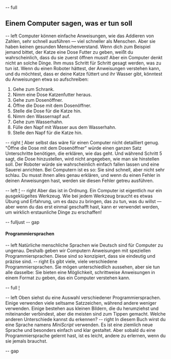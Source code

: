 -- full
## Einem Computer sagen, was er tun soll

-- left
Computer können einfache Anweisungen, wie das Addieren von Zahlen, sehr schnell ausführen — viel schneller als Menschen. Aber sie haben keinen gesunden Menschenverstand. Wenn dich zum Beispiel jemand bittet, der Katze eine Dose Futter zu geben, weißt du wahrscheinlich, dass du sie zuerst öffnen musst! Aber ein Computer denkt nicht an solche Dinge. Ihm muss Schritt für Schritt gesagt werden, was zu tun ist.
Wenn du einen Roboter hättest, der Anweisungen verstehen kann, und du möchtest, dass er deine Katze füttert und ihr Wasser gibt, könntest du Anweisungen etwa so aufschreiben:

1. Gehe zum Schrank.
2. Nimm eine Dose Katzenfutter heraus.
3. Gehe zum Dosenöffner.
4. Öffne die Dose mit dem Dosenöffner.
5. Stelle die Dose für die Katze hin.
6. Nimm den Wassernapf auf.
7. Gehe zum Wasserhahn.
8. Fülle den Napf mit Wasser aus dem Wasserhahn.
9. Stelle den Napf für die Katze hin.

-- right
[!](p06-waterTheCat.png)
Aber selbst das wäre für einen Computer nicht detailliert genug. "Öffne die Dose mit dem Dosenöffner" würde einen ganzen Satz Unterschritte benötigen, die erklären, wie das geht. Und während Schritt 5 sagt, die Dose hinzustellen, wird nicht angegeben, wie man sie hinstellen soll. Der Roboter würde sie wahrscheinlich einfach fallen lassen und eine Sauerei anrichten.
Bei Computern ist es so: Sie sind schnell, aber nicht sehr schlau. Du musst ihnen alles genau erklären, und wenn du einen Fehler in deinen Anweisungen hast, werden sie diesen Fehler getreu ausführen.

-- left
[!](p06-giveMeAHand.png)
-- right
Aber das ist in Ordnung. Ein Computer ist eigentlich nur ein ausgeklügeltes Werkzeug. Wie bei jedem Werkzeug braucht es etwas Übung und Erfahrung, um es dazu zu bringen, das zu tun, was du willst — aber wenn du das erst einmal geschafft hast, kann er verwendet werden, um wirklich erstaunliche Dinge zu erschaffen!

-- fulljust
-- gap
#### Programmiersprachen

-- left
Natürliche menschliche Sprachen wie Deutsch sind für Computer zu ungenau. Deshalb geben wir Computern Anweisungen mit speziellen Programmiersprachen. Diese sind so konzipiert, dass sie eindeutig und präzise sind.
-- right
Es gibt viele, viele verschiedene Programmiersprachen. Sie mögen unterschiedlich aussehen, aber sie tun alle dasselbe: Sie bieten eine Möglichkeit, schrittweise Anweisungen in einem Format zu geben, das ein Computer verstehen kann.

-- full
[!](p06-languages.png)

-- left
Oben siehst du eine Auswahl verschiedener Programmiersprachen. Einige verwenden viele seltsame Satzzeichen, während andere weniger verwenden. Einige bestehen aus kleinen Bildern, die du herumziehst und miteinander verbindest, aber die meisten sind zum Tippen gemacht. Welche anderen Unterschiede kannst du erkennen?
-- right
In diesem Buch wirst du eine Sprache namens *MiniScript* verwenden. Es ist eine ziemlich neue Sprache und besonders einfach und klar gestaltet. Aber sobald du eine Programmiersprache gelernt hast, ist es leicht, andere zu erlernen, wenn du sie jemals brauchst.

-- gap